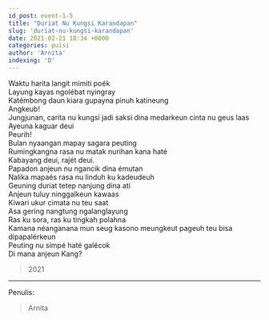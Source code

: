 ```yaml
---
id_post: event-1-5
title: "Duriat Nu Kungsi Karandapan"
slug: 'duriat-nu-kungsi-karandapan'
date: 2021-02-21 18:34 +0000
categories: puisi
author: 'Arnita'
indexing: 'D'
---
```


Waktu harita langit mimiti poék  
Layung kayas ngolébat nyingray  
Katémbong daun kiara gupayna pinuh katineung  
Angkeub!  
Jungjunan, carita nu kungsi jadi saksi dina medarkeun cinta nu geus laas  
Ayeuna kaguar deui  
Peurih!  
Bulan nyaangan mapay sagara peuting  
Rumingkangna rasa nu matak nurihan kana haté  
Kabayang deui, rajét deui.  
Papadon anjeun nu ngancik dina émutan  
Nalika mapaés rasa nu linduh ku kadeudeuh  
Geuning duriat tetep nanjung dina ati  
Anjeun tuluy ninggalkeun kawaas  
Kiwari ukur cimata nu teu saat  
Asa gering nangtung ngalanglayung  
Ras ku sora, ras ku tingkah polahna  
Kamana néanganana mun seug kasono meungkeut pageuh teu bisa dipapalérkeun  
Peuting nu simpé haté galécok  
Di mana anjeun Kang?  

>2021

<hr>

Penulis:

>Arnita
